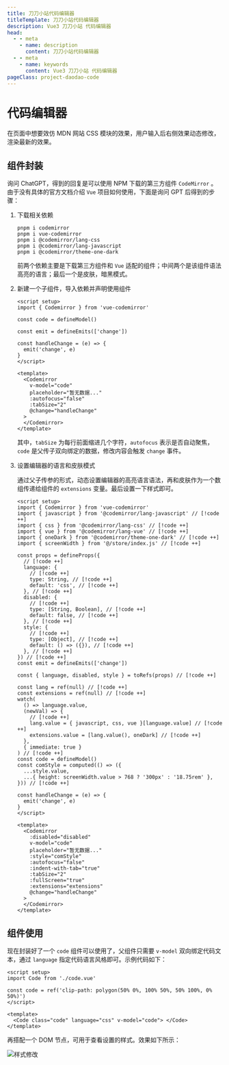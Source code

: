 ```yaml
---
title: 刀刀小站代码编辑器
titleTemplate: 刀刀小站代码编辑器
description: Vue3 刀刀小站 代码编辑器
head:
  - - meta
    - name: description
      content: 刀刀小站代码编辑器
  - - meta
    - name: keywords
      content: Vue3 刀刀小站 代码编辑器
pageClass: project-daodao-code
---
```


# 代码编辑器

在页面中想要效仿 MDN 网站 CSS 模块的效果，用户输入后右侧效果动态修改，渲染最新的效果。

## 组件封装

询问 ChatGPT，得到的回复是可以使用 NPM 下载的第三方组件 `CodeMirror` 。由于没有具体的官方文档介绍 `Vue` 项目如何使用，下面是询问 GPT 后得到的步骤：

1. 下载相关依赖

   ```shell
   pnpm i codemirror
   pnpm i vue-codemirror
   pnpm i @codemirror/lang-css
   pnpm i @codemirror/lang-javascript
   pnpm i @codemirror/theme-one-dark
   ```

   前两个依赖主要是下载第三方组件和 `Vue` 适配的组件；中间两个是该组件语法高亮的语言；最后一个是皮肤，暗黑模式。

2. 新建一个子组件，导入依赖并声明使用组件

   ```vue
   <script setup>
   import { Codemirror } from 'vue-codemirror'

   const code = defineModel()

   const emit = defineEmits(['change'])

   const handleChange = (e) => {
     emit('change', e)
   }
   </script>

   <template>
     <Codemirror
       v-model="code"
       placeholder="暂无数据..."
       :autofocus="false"
       :tabSize="2"
       @change="handleChange"
     >
     </Codemirror>
   </template>
   ```

   其中，`tabSize` 为每行前面缩进几个字符，`autofocus` 表示是否自动聚焦，`code` 是父传子双向绑定的数据，修改内容会触发 `change` 事件。

3. 设置编辑器的语言和皮肤模式

   通过父子传参的形式，动态设置编辑器的高亮语言语法，再和皮肤作为一个数组传递给组件的 `extensions` 变量。最后设置一下样式即可。

   ```vue
   <script setup>
   import { Codemirror } from 'vue-codemirror'
   import { javascript } from '@codemirror/lang-javascript' // [!code ++]
   import { css } from '@codemirror/lang-css' // [!code ++]
   import { vue } from '@codemirror/lang-vue' // [!code ++]
   import { oneDark } from '@codemirror/theme-one-dark' // [!code ++]
   import { screenWidth } from '@/store/index.js' // [!code ++]

   const props = defineProps({
     // [!code ++]
     language: {
       // [!code ++]
       type: String, // [!code ++]
       default: 'css', // [!code ++]
     }, // [!code ++]
     disabled: {
       // [!code ++]
       type: [String, Boolean], // [!code ++]
       default: false, // [!code ++]
     }, // [!code ++]
     style: {
       // [!code ++]
       type: [Object], // [!code ++]
       default: () => ({}), // [!code ++]
     }, // [!code ++]
   }) // [!code ++]
   const emit = defineEmits(['change'])

   const { language, disabled, style } = toRefs(props) // [!code ++]

   const lang = ref(null) // [!code ++]
   const extensions = ref(null) // [!code ++]
   watch(
     () => language.value,
     (newVal) => {
       // [!code ++]
       lang.value = { javascript, css, vue }[language.value] // [!code ++]
       extensions.value = [lang.value(), oneDark] // [!code ++]
     },
     { immediate: true }
   ) // [!code ++]
   const code = defineModel()
   const comStyle = computed(() => ({
     ...style.value,
     ...{ height: screenWidth.value > 768 ? '300px' : '18.75rem' },
   })) // [!code ++]

   const handleChange = (e) => {
     emit('change', e)
   }
   </script>

   <template>
     <Codemirror
       :disabled="disabled"
       v-model="code"
       placeholder="暂无数据..."
       :style="comStyle"
       :autofocus="false"
       :indent-with-tab="true"
       :tabSize="2"
       :fullScreen="true"
       :extensions="extensions"
       @change="handleChange"
     >
     </Codemirror>
   </template>
   ```

## 组件使用

现在封装好了一个 `code` 组件可以使用了，父组件只需要 `v-model` 双向绑定代码文本，通过 `language` 指定代码语言风格即可。示例代码如下：

```vue
<script setup>
import Code from './code.vue'

const code = ref('clip-path: polygon(50% 0%, 100% 50%, 50% 100%, 0% 50%)')
</script>

<template>
  <Code class="code" language="css" v-model="code"> </Code>
</template>
```

再搭配一个 DOM 节点，可用于查看设置的样式。效果如下所示：

![样式修改](https://pic.imgdb.cn/item/66cee80ed9c307b7e97c6aaa.png)
